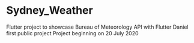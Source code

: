 # Sydney_Weather
Flutter project to showcase Bureau of Meteorology API with Flutter
Daniel first public project Project beginning on 20 July 2020
